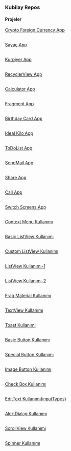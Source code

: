 ### Kubilay Repos

#### Projeler

[Crypto Foreign Currency App](https://github.com/kubilaybee/Crypto-Foreign-Currency-App/blob/master/README.md)<br/><br/>

[Sayaç App](https://github.com/kubilaybee/CountProject) <br/></br>

[Kurpiyer App](https://github.com/kubilaybee/Playing-Card-App/blob/master/README.md) <br/></br>

[RecyclerView App](https://github.com/kubilaybee/RecyclerView-App/blob/master/README.md) <br/><br/>

[Calculator App](https://github.com/kubilaybee/Calculator-App/blob/master/README.md) <br/><br/>

[Fragment App](https://github.com/kubilaybee/Fragment-App/blob/master/README.md) <br/></br>

[Birthday Card App](https://github.com/kubilaybee/Birthday-Card-App/blob/master/README.md) <br/><br/>

[Ideal Kilo App](https://github.com/kubilaybee/idealKiloApp/blob/master/README.md) <br/></br>

[ToDoList App](https://github.com/kubilaybee/ToDoListApp/blob/master/README.md) <br/><br/>

[SendMail App](https://github.com/kubilaybee/sendMail/blob/master/README.md) <br/><br/>

[Share App](https://github.com/kubilaybee/shareButton/blob/master/README.md) <br/><br/>

[Call App](https://github.com/kubilaybee/CallApp/blob/master/README.md) <br/><br/>

[Switch Screens App](https://github.com/kubilaybee/switchScreens/blob/master/README.md) <br/><br/>


[Context Menu Kullanımı](https://github.com/kubilaybee/contextMenu) <br/><br/>

[Basic ListView Kullanımı](https://github.com/kubilaybee/BasicListView) <br/><br/>

[Custom ListView Kullanımı](https://github.com/kubilaybee/CustomListView) <br/><br/>

[ListView Kullanımı-1](https://github.com/kubilaybee/firstListView) <br/><br/>

[ListView Kullanımı-2](https://github.com/kubilaybee/lvDeneme) <br/><br/>

[Frag Material Kullanımı](https://github.com/kubilaybee/FirstFragMaterialDesign) <br/><br/>

[TextView Kullanımı](https://github.com/kubilaybee/TextView) <br/><br/>

[Toast Kullanımı](https://github.com/kubilaybee/Toast) <br/><br/>

[Basic Button Kullanımı](https://github.com/kubilaybee/FirstButtons) <br/><br/>

[Special Button Kullanımı](https://github.com/kubilaybee/firstButtonDesign) <br/><br/>

[Image Button Kullanımı](https://github.com/kubilaybee/ImageButton) <br/><br/>

[Check Box Kullanımı](https://github.com/kubilaybee/CheckBox) <br/><br/>

[EditText Kullanımı(inputTypes)](https://github.com/kubilaybee/EditTextTypes) <br/><br/>

[AlertDialog Kullanımı](https://github.com/kubilaybee/AlertDialog) <br/><br/>

[ScrollView Kullanımı](https://github.com/kubilaybee/ScrollView) <br/></br>

[Spinner Kullanımı](https://github.com/kubilaybee/spinner) <br/></br>
